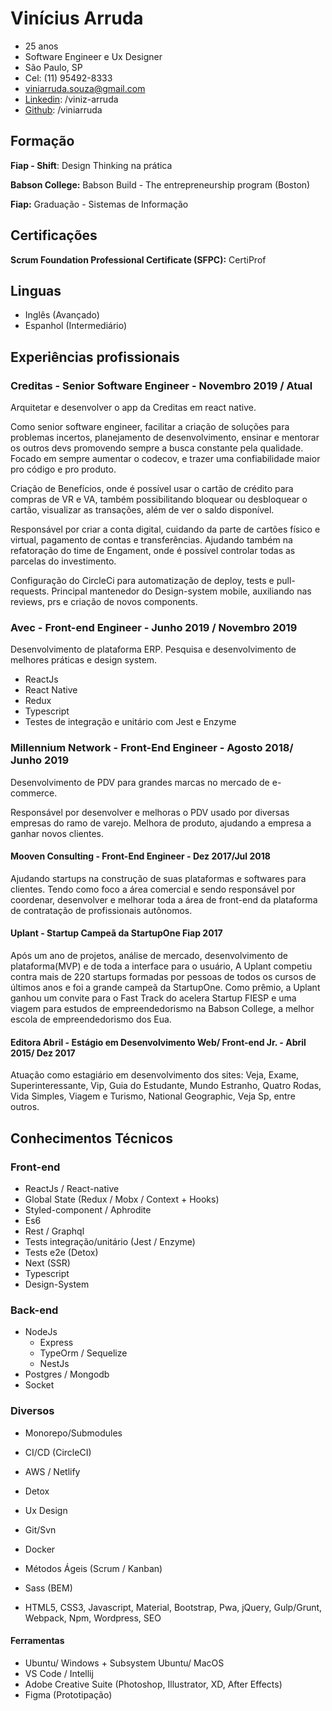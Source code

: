 # Vinícius Arruda

- 25 anos
- Software Engineer e Ux Designer
- São Paulo, SP
- Cel: (11) 95492-8333
- viniarruda.souza@gmail.com
- [Linkedin](https://linkedin.com/in/viniz-arruda): /viniz-arruda
- [Github](https://github.com/viniarruda): /viniarruda

## Formação

**Fiap - Shift**: Design Thinking na prática

**Babson College:** Babson Build - The entrepreneurship program (Boston)

**Fiap:** Graduação - Sistemas de Informação

## Certificações

**Scrum Foundation Professional Certificate (SFPC):** CertiProf

## Linguas

- Inglês (Avançado)
- Espanhol (Intermediário)

## Experiências profissionais

### Creditas - Senior Software Engineer - Novembro 2019 / Atual

Arquitetar e desenvolver o app da Creditas em react native.

Como senior software engineer, facilitar a criação de soluções para problemas incertos, planejamento de desenvolvimento, ensinar e mentorar os outros devs promovendo sempre a busca constante pela qualidade. Focado em sempre aumentar o codecov, e trazer uma confiabilidade maior pro código e pro produto.

Criação de Benefícios, onde é possível usar o cartão de crédito para compras de VR e VA, também possibilitando bloquear ou desbloquear o cartão, visualizar as transações, além de ver o saldo disponível.

Responsável por criar a conta digital, cuidando da parte de cartões físico e virtual, pagamento de contas e transferências. Ajudando também na refatoração do time de Engament, onde é possível controlar todas as parcelas do investimento.

Configuração do CircleCi para automatização de deploy, tests e pull-requests. Principal mantenedor do Design-system mobile, auxiliando nas reviews, prs e criação de novos components.

### Avec - Front-end Engineer - Junho 2019 / Novembro 2019

Desenvolvimento de plataforma ERP. Pesquisa e desenvolvimento de melhores práticas e design system.

- ReactJs
- React Native
- Redux
- Typescript
- Testes de integração e unitário com Jest e Enzyme

### Millennium Network - Front-End Engineer - Agosto 2018/ Junho 2019

Desenvolvimento de PDV para grandes marcas no mercado de e-commerce.

Responsável por desenvolver e melhoras o PDV usado por diversas empresas do ramo de varejo. Melhora de produto, ajudando a empresa a ganhar novos clientes.

#### Mooven Consulting - Front-End Engineer - Dez 2017/Jul 2018

Ajudando startups na construção de suas plataformas e softwares para clientes. Tendo como foco a área comercial e sendo responsável por coordenar, desenvolver e melhorar toda a área de front-end da plataforma de contratação de profissionais autônomos.

#### Uplant - Startup Campeã da StartupOne Fiap 2017

Após um ano de projetos, análise de mercado, desenvolvimento de plataforma(MVP) e de toda a interface para o usuário, A Uplant competiu contra mais de 220 startups formadas por pessoas de todos os cursos de últimos anos e foi a grande campeã da StartupOne. Como prêmio, a Uplant ganhou um convite para o Fast Track do acelera Startup FIESP e uma viagem para estudos de empreendedorismo na Babson College, a melhor escola de empreendedorismo dos Eua.

#### Editora Abril - Estágio em Desenvolvimento Web/ Front-end Jr. - Abril 2015/ Dez 2017

Atuação como estagiário em desenvolvimento dos sites: Veja, Exame, Superinteressante, Vip, Guia do Estudante, Mundo Estranho, Quatro Rodas, Vida Simples, Viagem e Turismo, National Geographic, Veja Sp, entre outros.

## Conhecimentos Técnicos

### Front-end

- ReactJs / React-native
- Global State (Redux / Mobx / Context + Hooks)
- Styled-component / Aphrodite
- Es6
- Rest / Graphql
- Tests integração/unitário (Jest / Enzyme)
- Tests e2e (Detox)
- Next (SSR)
- Typescript
- Design-System

### Back-end

- NodeJs
  - Express
  - TypeOrm / Sequelize
  - NestJs
- Postgres / Mongodb
- Socket

### Diversos

- Monorepo/Submodules
- CI/CD (CircleCI)
- AWS / Netlify
- Detox
- Ux Design
- Git/Svn
- Docker
- Métodos Ágeis (Scrum / Kanban)
- Sass (BEM)

- HTML5, CSS3, Javascript, Material, Bootstrap, Pwa, jQuery, Gulp/Grunt, Webpack, Npm, Wordpress, SEO

#### Ferramentas

- Ubuntu/ Windows + Subsystem Ubuntu/ MacOS
- VS Code / Intellij
- Adobe Creative Suite (Photoshop, Illustrator, XD, After Effects)
- Figma (Prototipação)
